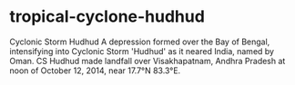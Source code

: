 # tropical-cyclone-hudhud
Cyclonic Storm Hudhud  A depression formed over the Bay of Bengal, intensifying into Cyclonic Storm 'Hudhud' as it neared India, named by Oman. CS Hudhud made landfall over Visakhapatnam, Andhra Pradesh at noon of October 12, 2014, near 17.7°N 83.3°E.
